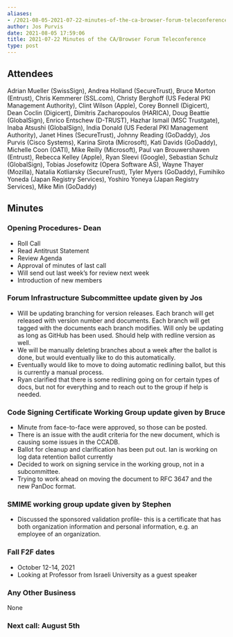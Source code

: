 ```yaml
---
aliases:
- /2021-08-05-2021-07-22-minutes-of-the-ca-browser-forum-teleconference/
author: Jos Purvis
date: 2021-08-05 17:59:06
title: 2021-07-22 Minutes of the CA/Browser Forum Teleconference
type: post
---
```


## Attendees 

Adrian Mueller (SwissSign), Andrea Holland (SecureTrust), Bruce Morton (Entrust), Chris Kemmerer (SSL.com), Christy Berghoff (US Federal PKI Management Authority), Clint Wilson (Apple), Corey Bonnell (Digicert), Dean Coclin (Digicert), Dimitris Zacharopoulos (HARICA), Doug Beattie (GlobalSign), Enrico Entschew (D-TRUST), Hazhar Ismail (MSC Trustgate), Inaba Atsushi (GlobalSign), India Donald (US Federal PKI Management Authority), Janet Hines (SecureTrust), Johnny Reading (GoDaddy), Jos Purvis (Cisco Systems), Karina Sirota (Microsoft), Kati Davids (GoDaddy), Michelle Coon (OATI), Mike Reilly (Microsoft), Paul van Brouwershaven (Entrust), Rebecca Kelley (Apple), Ryan Sleevi (Google), Sebastian Schulz (GlobalSign), Tobias Josefowitz (Opera Software AS), Wayne Thayer (Mozilla), Natalia Kotliarsky (SecureTrust), Tyler Myers (GoDaddy), Fumihiko Yoneda (Japan Registry Services), Yoshiro Yoneya (Japan Registry Services), Mike Min (GoDaddy)

## Minutes 

### Opening Procedures- Dean 

- Roll Call
- Read Antitrust Statement
- Review Agenda
- Approval of minutes of last call
- Will send out last week’s for review next week
- Introduction of new members

### Forum Infrastructure Subcommittee update given by Jos 

- Will be updating branching for version releases. Each branch will get released with version number and documents. Each branch will get tagged with the documents each branch modifies. Will only be updating as long as GitHub has been used. Should help with redline version as well.
- We will be manually deleting branches about a week after the ballot is done, but would eventually like to do this automatically.
- Eventually would like to move to doing automatic redlining ballot, but this is currently a manual process.
- Ryan clarified that there is some redlining going on for certain types of docs, but not for everything and to reach out to the group if help is needed.

### Code Signing Certificate Working Group update given by Bruce 

- Minute from face-to-face were approved, so those can be posted.
- There is an issue with the audit criteria for the new document, which is causing some issues in the CCADB.
- Ballot for cleanup and clarification has been put out. Ian is working on log data retention ballot currently
- Decided to work on signing service in the working group, not in a subcommittee.
- Trying to work ahead on moving the document to RFC 3647 and the new PanDoc format.

### SMIME working group update given by Stephen 

- Discussed the sponsored validation profile- this is a certificate that has both organization information and personal information, e.g. an employee of an organization.

### Fall F2F dates 

- October 12-14, 2021
- Looking at Professor from Israeli University as a guest speaker

### Any Other Business 

None

### Next call: August 5th